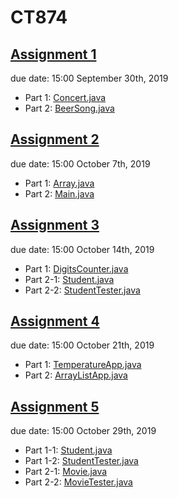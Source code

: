 # CT874
## [Assignment 1](https://github.com/Hongjia-Liu/CT874/tree/master/Assignment%201)
due date: 15:00 September 30th, 2019
* Part 1: [Concert.java](https://github.com/Hongjia-Liu/CT874/blob/master/Assignment%201/src/Concert.java)
* Part 2: [BeerSong.java](https://github.com/Hongjia-Liu/CT874/blob/master/Assignment%201/src/BeerSong.java)

## [Assignment 2](https://github.com/Hongjia-Liu/CT874/tree/master/Assignment%202)
due date: 15:00 October 7th, 2019
* Part 1: [Array.java](https://github.com/Hongjia-Liu/CT874/blob/master/Assignment%202/src/Array.java)
* Part 2: [Main.java](https://github.com/Hongjia-Liu/CT874/blob/master/Assignment%202/src/Main.java)

## [Assignment 3](https://github.com/Hongjia-Liu/CT874/tree/master/Assignment%203)
due date: 15:00 October 14th, 2019
* Part 1: [DigitsCounter.java](https://github.com/Hongjia-Liu/CT874/blob/master/Assignment%203/src/DigitsCounter.java)
* Part 2-1: [Student.java](https://github.com/Hongjia-Liu/CT874/blob/master/Assignment%203/src/Student.java)
* Part 2-2: [StudentTester.java](https://github.com/Hongjia-Liu/CT874/blob/master/Assignment%203/src/StudentTester.java)

## [Assignment 4](https://github.com/Hongjia-Liu/CT874/tree/master/Assignment%204)
due date: 15:00 October 21th, 2019
* Part 1: [TemperatureApp.java](https://github.com/Hongjia-Liu/CT874/blob/master/Assignment%204/src/TemperatureApp.java)
* Part 2: [ArrayListApp.java](https://github.com/Hongjia-Liu/CT874/blob/master/Assignment%204/src/ArrayListApp.java)

## [Assignment 5](https://github.com/Hongjia-Liu/CT874/tree/master/Assignment%205)
due date: 15:00 October 29th, 2019
* Part 1-1: [Student.java](https://github.com/Hongjia-Liu/CT874/blob/master/Assignment%205/src/Student.java)
* Part 1-2: [StudentTester.java](https://github.com/Hongjia-Liu/CT874/blob/master/Assignment%205/src/StudentTester.java)
* Part 2-1: [Movie.java](https://github.com/Hongjia-Liu/CT874/blob/master/Assignment%205/src/Movie.java)
* Part 2-2: [MovieTester.java](https://github.com/Hongjia-Liu/CT874/blob/master/Assignment%205/src/MovieTester.java)
